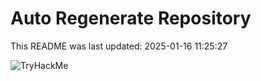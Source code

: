 # Auto Regenerate Repository

This README was last updated: 2025-01-16 11:25:27

 ![TryHackMe](https://tryhackme.com/badge/533634)